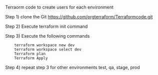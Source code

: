 Terraorm code to create users for each environment

Step 1) clone the Git https://github.com/orgterraform/Terraformcode.git


Step 2) Execute terraform init command

Step 3) Execute the following commands

        terraform workspace new dev
        terraform workspace select dev
        Terraform plan
        Terraform Apply
        
Step 4) repeat step 3 for other environments test, qa, stage, prod        
     
